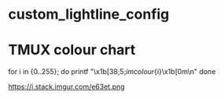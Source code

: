 # custom_lightline_config

# TMUX colour chart
for i in {0..255}; do
    printf "\x1b[38;5;${i}mcolour${i}\x1b[0m\n"
done

https://i.stack.imgur.com/e63et.png

